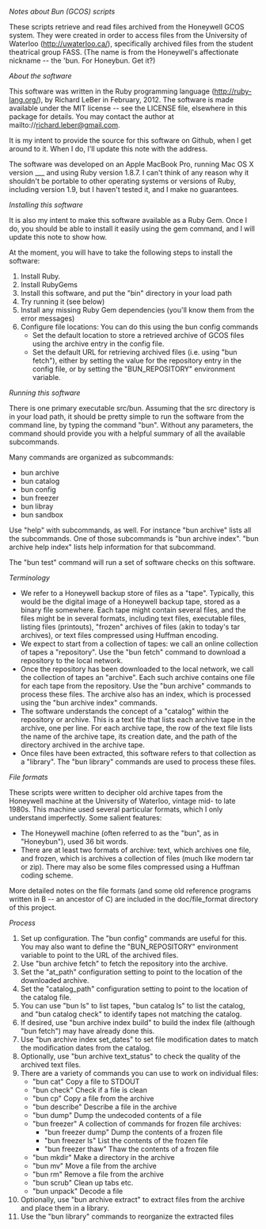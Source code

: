 _Notes about Bun (GCOS) scripts_

These scripts retrieve and read files archived from the Honeywell GCOS system. They were created in order
to access files from the University of Waterloo (http://uwaterloo.ca/), specifically archived files from the
student theatrical group FASS. (The name is from the Honeywell's affectionate nickname -- the 'bun. For
Honeybun. Get it?)

_About the software_

This software was written in the Ruby programming language (http://ruby-lang.org/), by Richard LeBer in 
February, 2012. The software is made available under the MIT license -- see the LICENSE file, elsewhere
in this package for details. You may contact the author at mailto://richard.leber@gmail.com.

It is my intent to provide the source for this software on Github, when I get around to it. When I do,
I'll update this note with the address.

The software was developed on an Apple MacBook Pro, running Mac OS X version ___ and using Ruby version
1.8.7. I can't think of any reason why it shouldn't be portable to other operating systems or versions
of Ruby, including version 1.9, but I haven't tested it, and I make no guarantees.

_Installing this software_

It is also my intent to make this software available as a Ruby Gem. Once I do, you should be able to install
it easily using the gem command, and I will update this note to show how.

At the moment, you will have to take the following steps to install the software:

1. Install Ruby.
2. Install RubyGems
3. Install this software, and put the "bin" directory in your load path
4. Try running it (see below)
5. Install any missing Ruby Gem dependencies (you'll know them from the error messages)
6. Configure file locations: You can do this using the bun config commands
   - Set the default location to store a retrieved archive of GCOS files using the archive entry in the config file.
   - Set the default URL for retrieving archived files (i.e. using "bun fetch"), either by setting the value
     for the repository entry in the config file, or by setting the "BUN_REPOSITORY" environment variable.

_Running this software_

There is one primary executable src/bun. Assuming that the src directory is in your load path, it should
be pretty simple to run the software from the command line, by typing the command "bun". Without any
parameters, the command should provide you with a helpful summary of all the available subcommands.

Many commands are organized as subcommands:
- bun archive
- bun catalog
- bun config
- bun freezer
- bun libray
- bun sandbox

Use "help" with subcommands, as well. For instance "bun archive" lists all the subcommands. One of those 
subcommands is "bun archive index". "bun archive help index" lists help information for that subcommand.

The "bun test" command will run a set of software checks on this software.

_Terminology_
- We refer to a Honeywell backup store of files as a "tape". Typically, this would be the digital image of
  a Honeywell backup tape, stored as a binary file somewhere. Each tape might contain several files, and
  the files might be in several formats, including text files, executable files, listing files (printouts),
  "frozen" archives of files (akin to today's tar archives), or text files compressed using Huffman encoding.
- We expect to start from a collection of tapes: we call an online collection of tapes a "repository". Use
  the "bun fetch" command to download a repository to the local network.
- Once the repository has been downloaded to the local network, we call the collection of tapes an "archive".
  Each such archive contains one file for each tape from the repository. Use the 
  "bun archive" commands to process these files. The archive also has an index, which is processed using the
  "bun archive index" commands.
- The software understands the concept of a "catalog" within the repository or archive. This is a text file
  that lists each archive tape in the archive, one per line. For each archive tape, the row of the text file
  lists the name of the archive tape, its creation date, and the path of the directory archived in the
  archive tape.
- Once files have been extracted, this software refers to that collection as a "library". The "bun library"
  commands are used to process these files.

_File formats_

These scripts were written to decipher old archive tapes from the Honeywell machine at the University of
Waterloo, vintage mid- to late 1980s. This machine used several particular formats, which I only understand
imperfectly. Some salient features:
- The Honeywell machine (often referred to as the "bun", as in "Honeybun"), used 36 bit words.
- There are at least two formats of archive: text, which archives one file, and frozen, which is archives 
  a collection of files (much like modern tar or zip). There may also be some files compressed using a
  Huffman coding scheme.

More detailed notes on the file formats (and some old reference programs written in B -- an ancestor of C)
are included in the doc/file_format directory of this project.

_Process_
1. Set up configuration. The "bun config" commands are useful for this. You may also want to define the 
   "BUN_REPOSITORY" environment variable to point to the URL of the archived files.
2. Use "bun archive fetch" to fetch the repository into the archive.
3. Set the "at_path" configuration setting to point to the location of the downloaded archive.
4. Set the "catalog_path" configuration setting to point to the location of the catalog file.
5. You can use "bun ls" to list tapes, "bun catalog ls" to list the catalog, and "bun catalog check" to
   identify tapes not matching the catalog.
6. If desired, use "bun archive index build" to build the index file (although "bun fetch") may have 
   already done this.
7. Use "bun archive index set_dates" to set file modification dates to match the modification dates from
   the catalog.
8. Optionally, use "bun archive text_status" to check the quality of the archived text files.
9. There are a variety of commands you can use to work on individual files:
   - "bun cat"      Copy a file to STDOUT
   - "bun check"    Check if a file is clean
   - "bun cp"       Copy a file from the archive
   - "bun describe" Describe a file in the archive
   - "bun dump"     Dump the undecoded contents of a file
   - "bun freezer"  A collection of commands for frozen file archives:
     - "bun freezer dump" Dump the contents of a frozen file
     - "bun freezer ls"   List the contents of the frozen file
     - "bun freezer thaw" Thaw the contents of a frozen file
   - "bun mkdir"    Make a directory in the archive
   - "bun mv"       Move a file from the archive
   - "bun rm"       Remove a file from the archive
   - "bun scrub"    Clean up tabs etc.
   - "bun unpack"   Decode a file
10. Optionally, use "bun archive extract" to extract files from the archive and place them in a library.
11. Use the "bun library" commands to reorganize the extracted files

